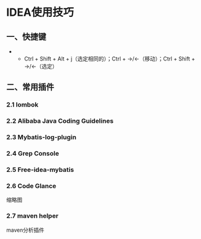 # IDEA使用技巧

## 一、快捷键

* + Ctrl + Shift + Alt + j（选定相同的）；Ctrl + ->/<-（移动）；Ctrl + Shift + ->/<-（选定）



## 二、常用插件

### 2.1 lombok



### 2.2 Alibaba Java Coding Guidelines



### 2.3 Mybatis-log-plugin



### 2.4 Grep Console



### 2.5 **Free-idea-mybatis**



### 2.6 Code Glance

缩略图



### 2.7 maven helper

maven分析插件



